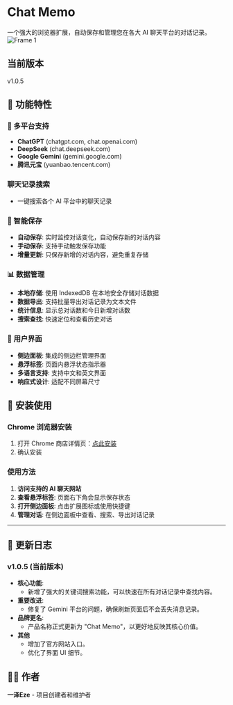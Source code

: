 # Chat Memo

一个强大的浏览器扩展，自动保存和管理您在各大 AI 聊天平台的对话记录。
![Frame 1](https://github.com/user-attachments/assets/6433943d-48da-4690-98ca-aab87add5afd)


## 当前版本

v1.0.5

## 🌟 功能特性

### 🤖 多平台支持
- **ChatGPT** (chatgpt.com, chat.openai.com)
- **DeepSeek** (chat.deepseek.com)
- **Google Gemini** (gemini.google.com)
- **腾讯元宝** (yuanbao.tencent.com)

### 聊天记录搜索
- 一键搜索各个 AI 平台中的聊天记录

### 💾 智能保存
- **自动保存**: 实时监控对话变化，自动保存新的对话内容
- **手动保存**: 支持手动触发保存功能
- **增量更新**: 只保存新增的对话内容，避免重复存储

### 📊 数据管理
- **本地存储**: 使用 IndexedDB 在本地安全存储对话数据
- **数据导出**: 支持批量导出对话记录为文本文件
- **统计信息**: 显示总对话数和今日新增对话数
- **搜索查找**: 快速定位和查看历史对话

### 🎨 用户界面
- **侧边面板**: 集成的侧边栏管理界面
- **悬浮标签**: 页面内悬浮状态指示器
- **多语言支持**: 支持中文和英文界面
- **响应式设计**: 适配不同屏幕尺寸

## 🚀 安装使用

### Chrome 浏览器安装
1. 打开 Chrome 商店详情页：[点此安装](https://chromewebstore.google.com/detail/memnnheiikbfdcobfkghhfihnegkfici?utm_source=item-share-cb)
2. 确认安装

### 使用方法
1. **访问支持的 AI 聊天网站**
2. **查看悬浮标签**: 页面右下角会显示保存状态
3. **打开侧边面板**: 点击扩展图标或使用快捷键
4. **管理对话**: 在侧边面板中查看、搜索、导出对话记录

---

## 📝 更新日志

### v1.0.5 (当前版本)
- **核心功能**: 
  - 新增了强大的关键词搜索功能，可以快速在所有对话记录中查找内容。
- **重要改进**: 
  - 修复了 Gemini 平台的问题，确保刷新页面后不会丢失消息记录。
- **品牌更名**: 
  - 产品名称正式更新为 "Chat Memo"，以更好地反映其核心价值。
- **其他**
  - 增加了官方网站入口。
  - 优化了界面 UI 细节。

## 👨‍💻 作者

**一泽Eze** - 项目创建者和维护者
